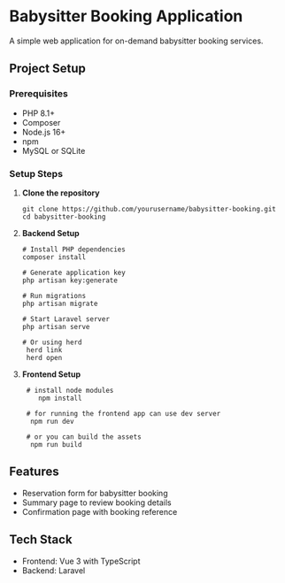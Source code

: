 # Babysitter Booking Application

A simple web application for on-demand babysitter booking services.

## Project Setup

### Prerequisites
- PHP 8.1+
- Composer
- Node.js 16+
- npm
- MySQL or SQLite

### Setup Steps

1. **Clone the repository**
   ```
   git clone https://github.com/yourusername/babysitter-booking.git
   cd babysitter-booking
   ```

2. **Backend Setup**
   ```
   # Install PHP dependencies
   composer install

   # Generate application key
   php artisan key:generate

   # Run migrations
   php artisan migrate

   # Start Laravel server
   php artisan serve

   # Or using herd 
    herd link 
    herd open

   ```

2. **Frontend Setup**
   ```
    # install node modules
       npm install

    # for running the frontend app can use dev server 
     npm run dev 

    # or you can build the assets
     npm run build

   ```

## Features
- Reservation form for babysitter booking
- Summary page to review booking details
- Confirmation page with booking reference

## Tech Stack
- Frontend: Vue 3 with TypeScript
- Backend: Laravel

